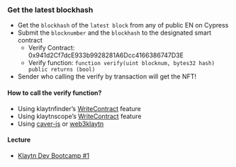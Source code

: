 
### Get the latest blockhash

- Get the `blockhash` of the `latest block` from any of public EN on Cypress
- Submit the `blocknumber` and the `blockhash` to the designated smart contract
  - Verify Contract: 0x941d2Cf7dcE933b9928281A6Dcc4166386747D3E
  - Verify function: ```function verify(uint blocknum, bytes32 hash) public returns (bool)```
- Sender who calling the verify by transaction will get the NFT!

#### How to call the verify function?
- Using klaytnfinder’s [WriteContract](https://www.klaytnfinder.io/account/0x941d2cf7dce933b9928281a6dcc4166386747d3e?tabId=contract&subTabId=writeContract) feature
- Using klaytnscope’s [WriteContract](https://scope.klaytn.com/account/0x941d2Cf7dcE933b9928281A6Dcc4166386747D3E?tabId=contractCode) feature
- Using [caver-js](https://www.npmjs.com/package/caver-js) or [web3klaytn](https://github.com/klaytn/web3klaytn)

#### Lecture
- [Klaytn Dev Bootcamp #1](https://www.youtube.com/watch?v=ziMfkJhvtpA&list=PLmYPZbd2veWKWZGbT3kxnjRr9sJAYDiOs&index=1)